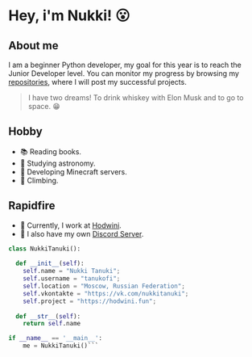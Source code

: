 # Hey, i'm Nukki! 😮

## About me

I am a beginner Python developer, my goal for this year is to reach the Junior Developer level. 
You can monitor my progress by browsing my [repositories](https://github.com/Tanukofi?tab=repositories), where I will post my successful projects. 
> I have two dreams! To drink whiskey with Elon Musk and to go to space. 😁

## Hobby

- 📚 Reading books.
- 🌌 Studying astronomy.
- 🔧 Developing Minecraft servers.
- 🗻 Climbing.

## Rapidfire

- 💼 Currently, I work at [Hodwini](https://hodwini.fun).
- 💭 I also have my own [Discord Server](https://discord.gg/8rDrnz6D7u).

```python
class NukkiTanuki():
    
  def __init__(self):
    self.name = "Nukki Tanuki";
    self.username = "tanukofi";
    self.location = "Moscow, Russian Federation";
    self.vkontakte = "https://vk.com/nukkitanuki";
    self.project = "https://hodwini.fun";
  
  def __str__(self):
    return self.name

if __name__ == '__main__':
    me = NukkiTanuki()```
